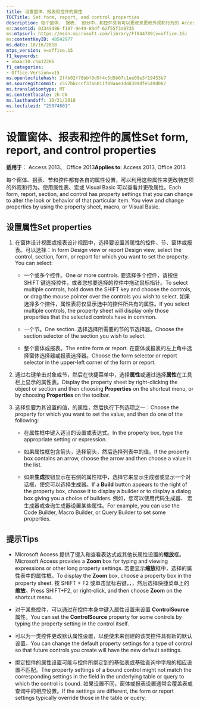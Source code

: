 ```yaml
---
title: 设置窗体、报表和控件的属性
TOCTitle: Set form, report, and control properties
description: 每个窗体、 报表、 部分中，和控件具有可以更改来更改外观和行为的 Access 2013 中的特定项目的属性设置。
ms:assetid: 03349d86-f107-9e49-89df-62f55f3a0735
ms:mtpsurl: https://msdn.microsoft.com/library/Ff844789(v=office.15)
ms:contentKeyID: 48542977
ms.date: 10/16/2018
mtps_version: v=office.15
f1_keywords:
- vbaac10.chm12286
f1_categories:
- Office.Version=v15
ms.openlocfilehash: 2ffb02f78bbf9d9f4c5d5b07c1ee08e3f19453b7
ms.sourcegitcommit: c557bbcccf37a6011f89aae1ddd399dfe549d087
ms.translationtype: MT
ms.contentlocale: zh-CN
ms.lasthandoff: 10/31/2018
ms.locfileid: "25874601"
---
```

# <a name="set-form-report-and-control-properties"></a><span data-ttu-id="96caf-103">设置窗体、报表和控件的属性</span><span class="sxs-lookup"><span data-stu-id="96caf-103">Set form, report, and control properties</span></span>

<span data-ttu-id="96caf-104">**适用于**： Access 2013、 Office 2013</span><span class="sxs-lookup"><span data-stu-id="96caf-104">**Applies to**: Access 2013, Office 2013</span></span>

<span data-ttu-id="96caf-p101">每个窗体、报表、节和控件都有各自的属性设置，可以利用这些属性来更改特定项的外观和行为。使用属性表、宏或 Visual Basic 可以查看并更改属性。</span><span class="sxs-lookup"><span data-stu-id="96caf-p101">Each form, report, section, and control has property settings that you can change to alter the look or behavior of that particular item. You view and change properties by using the property sheet, macro, or Visual Basic.</span></span>

## <a name="set-properties"></a><span data-ttu-id="96caf-107">设置属性</span><span class="sxs-lookup"><span data-stu-id="96caf-107">Set properties</span></span>

1. <span data-ttu-id="96caf-p102">在窗体设计视图或报表设计视图中，选择要设置其属性的控件、节、窗体或报表。可以选择：</span><span class="sxs-lookup"><span data-stu-id="96caf-p102">In form Design view or report Design view, select the control, section, form, or report for which you want to set the property. You can select:</span></span>
    
   - <span data-ttu-id="96caf-110">一个或多个控件。</span><span class="sxs-lookup"><span data-stu-id="96caf-110">One or more controls.</span></span> <span data-ttu-id="96caf-111">要选择多个控件，请按住 SHIFT 键选择控件，或者您想要选择的控件中拖动鼠标指针。</span><span class="sxs-lookup"><span data-stu-id="96caf-111">To select multiple controls, hold down the SHIFT key and choose the controls, or drag the mouse pointer over the controls you wish to select.</span></span> <span data-ttu-id="96caf-112">如果选择多个控件，属性表将仅显示选中的控件所共有的属性。</span><span class="sxs-lookup"><span data-stu-id="96caf-112">If you select multiple controls, the property sheet will display only those properties that the selected controls have in common.</span></span>
    
   - <span data-ttu-id="96caf-113">一个节。</span><span class="sxs-lookup"><span data-stu-id="96caf-113">One section.</span></span> <span data-ttu-id="96caf-114">选择选择所需要的节的节选择器。</span><span class="sxs-lookup"><span data-stu-id="96caf-114">Choose the section selector of the section you wish to select.</span></span>
    
   - <span data-ttu-id="96caf-115">整个窗体或报表。</span><span class="sxs-lookup"><span data-stu-id="96caf-115">The entire form or report.</span></span> <span data-ttu-id="96caf-116">在窗体或报表的左上角中选择窗体选择器或报表选择器。</span><span class="sxs-lookup"><span data-stu-id="96caf-116">Choose the form selector or report selector in the upper-left corner of the form or report.</span></span>

2. <span data-ttu-id="96caf-117">通过右键单击对象或节，然后在快捷菜单中，选择**属性**或通过选择**属性**在工具栏上显示的属性表。</span><span class="sxs-lookup"><span data-stu-id="96caf-117">Display the property sheet by right-clicking the object or section and then choosing **Properties** on the shortcut menu, or by choosing **Properties** on the toolbar.</span></span>

3. <span data-ttu-id="96caf-118">选择您要为其设置的值，的属性，然后执行下列选项之一：</span><span class="sxs-lookup"><span data-stu-id="96caf-118">Choose the property for which you want to set the value, and then do one of the following:</span></span>
    
   - <span data-ttu-id="96caf-119">在属性框中键入适当的设置或表达式。</span><span class="sxs-lookup"><span data-stu-id="96caf-119">In the property box, type the appropriate setting or expression.</span></span>
    
   - <span data-ttu-id="96caf-120">如果属性框包含箭头，选择箭头，然后选择列表中的值。</span><span class="sxs-lookup"><span data-stu-id="96caf-120">If the property box contains an arrow, choose the arrow and then choose a value in the list.</span></span>
    
   - <span data-ttu-id="96caf-121">如果**生成**按钮显示在右侧的属性框中，选择它来显示生成器或显示一个对话框，使您可以选择生成器。</span><span class="sxs-lookup"><span data-stu-id="96caf-121">If a **Build** button appears to the right of the property box, choose it to display a builder or to display a dialog box giving you a choice of builders.</span></span> <span data-ttu-id="96caf-122">例如，您可以使用代码生成器、 宏生成器或查询生成器设置某些属性。</span><span class="sxs-lookup"><span data-stu-id="96caf-122">For example, you can use the Code Builder, Macro Builder, or Query Builder to set some properties.</span></span>

## <a name="tips"></a><span data-ttu-id="96caf-123">提示</span><span class="sxs-lookup"><span data-stu-id="96caf-123">Tips</span></span>

- <span data-ttu-id="96caf-124">Microsoft Access 提供了键入和查看表达式或其他长属性设置的**缩放**框。</span><span class="sxs-lookup"><span data-stu-id="96caf-124">Microsoft Access provides a **Zoom** box for typing and viewing expressions or other long property settings.</span></span> <span data-ttu-id="96caf-125">若要显示**缩放**框中，选择的属性表中的属性框。</span><span class="sxs-lookup"><span data-stu-id="96caf-125">To display the **Zoom** box, choose a property box in the property sheet.</span></span> <span data-ttu-id="96caf-126">按 SHIFT + F2 或单击鼠标右键，，，然后选择快捷菜单上的**缩放**。</span><span class="sxs-lookup"><span data-stu-id="96caf-126">Press SHIFT+F2, or right-click, and then choose **Zoom** on the shortcut menu.</span></span>

- <span data-ttu-id="96caf-127">对于某些控件，可以通过在控件本身中键入属性设置来设置 **ControlSource** 属性。</span><span class="sxs-lookup"><span data-stu-id="96caf-127">You can set the **ControlSource** property for some controls by typing the property setting in the control itself.</span></span>

- <span data-ttu-id="96caf-128">可以为一类控件更改默认属性设置，以便使未来创建的该类控件具有新的默认设置。</span><span class="sxs-lookup"><span data-stu-id="96caf-128">You can change the default property settings for a type of control so that future controls you create will have the new default settings.</span></span>

- <span data-ttu-id="96caf-129">绑定控件的属性设置可能与控件所绑定到的基础表或基础查询中字段的相应设置不匹配。</span><span class="sxs-lookup"><span data-stu-id="96caf-129">The property settings of a bound control might not match the corresponding settings in the field in the underlying table or query to which the control is bound.</span></span> <span data-ttu-id="96caf-130">如果设置不同，窗体或报表设置通常会覆盖表或查询中的相应设置。</span><span class="sxs-lookup"><span data-stu-id="96caf-130">If the settings are different, the form or report settings typically override those in the table or query.</span></span>

